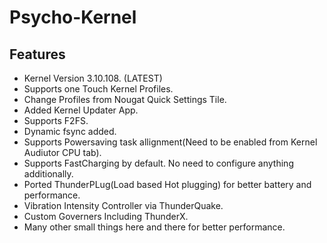 # Psycho-Kernel


## Features
- Kernel Version 3.10.108. (LATEST)
- Supports one Touch Kernel Profiles.
- Change Profiles from Nougat Quick Settings Tile.
- Added Kernel Updater App.
- Supports F2FS.
- Dynamic fsync added.
- Supports Powersaving task allignment(Need to be enabled from Kernel Audiutor CPU tab).
- Supports FastCharging by default. No need to configure anything additionally.
- Ported ThunderPLug(Load based Hot plugging) for better battery and performance.
- Vibration Intensity Controller via ThunderQuake.
- Custom Governers Including ThunderX.
- Many other small things here and there for better performance.
